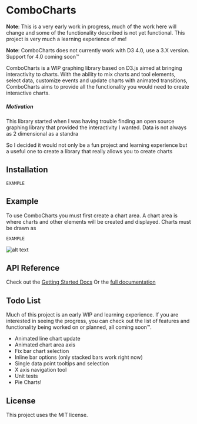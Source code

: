 # ComboCharts

**Note**: This is a very early work in progress, much of the work here will change and some of the functionality described is not yet functional. This project is very much a learning experience of me!

**Note**: ComboCharts does not currently work with D3 4.0, use a 3.X version. Support for 4.0 coming soon™

ComboCharts is a WIP graphing library based on D3.js aimed at bringing interactivity to charts. With the ability to mix charts and tool elements, select data, customize events and update charts with animated transitions, ComboCharts aims to provide all the functionality you would need to create interactive charts.

##### Motivation
This library started when I was having trouble finding an open source graphing library that provided the interactivity I wanted.
Data is not always as 2 dimensional as a standra

So I decided it would not only be a fun project and learning experience but a useful one to create a library that really allows you to create charts 

## Installation

```
EXAMPLE
```

## Example

To use ComboCharts you must first create a chart area. A chart area is where charts and other elements will be created and displayed. Charts must be drawn as 

```
EXAMPLE
```

![alt text](http://i.imgur.com/Xbj1sZj.jpg "Example Chart")

## API Reference
Check out the [Getting Started Docs]()
Or the [full documentation]()

## Todo List 
Much of this project is an early WIP and learning experience.
If you are interested in seeing the progress, 
you can check out the list of features and functionality being worked on or planned, all coming soon™.

* Animated line chart update  
* Animated chart area axis 
* Fix bar chart selection
* Inline bar options (only stacked bars work right now)
* Single data point tooltips and selection
* X axis navigation tool
* Unit tests
* Pie Charts!

## License
This project uses the MIT license.



